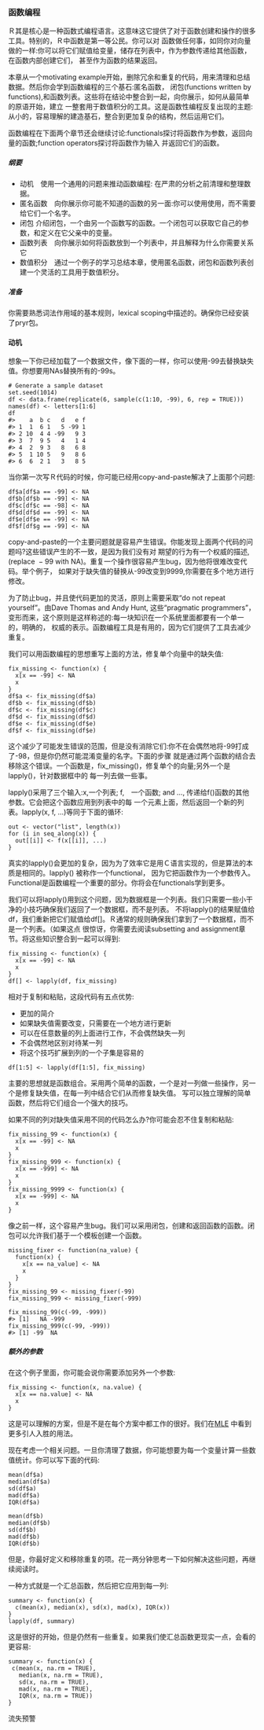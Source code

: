 ### 函数编程
Ｒ其是核心是一种函数式编程语言。这意味这它提供了对于函数创建和操作的很多工具。特别的，Ｒ中函数是第一等公民。你可以对
函数做任何事，如同你对向量做的一样:你可以将它们赋值给变量，储存在列表中，作为参数传递给其他函数，在函数内部创建它们，
甚至作为函数的结果返回。

本章从一个motivating example开始，删除冗余和重复的代码，用来清理和总结数据。然后你会学到函数编程的三个基石:匿名函数，
闭包(functions written by functions),和函数列表。这些将在结论中整合到一起，向你展示，如何从最简单的原语开始，建立
一整套用于数值积分的工具。这是函数性编程反复出现的主题:从小的，容易理解的建造基石，整合到更加复杂的结构，然后运用它们。

函数编程在下面两个章节还会继续讨论:functionals探讨将函数作为参数，返回向量的函数;function operators探讨将函数作为输入
并返回它们的函数。

##### 纲要
- 动机　使用一个通用的问题来推动函数编程: 在严肃的分析之前清理和整理数据。
- 匿名函数　向你展示你可能不知道的函数的另一面:你可以使用使用，而不需要给它们一个名字。
- 闭包 介绍闭包，一个由另一个函数写的函数。一个闭包可以获取它自己的参数，和定义在它父亲中的变量。
- 函数列表　向你展示如何将函数放到一个列表中，并且解释为什么你需要关系它
- 数值积分　通过一个例子的学习总结本章，使用匿名函数，闭包和函数列表创建一个灵活的工具用于数值积分。

##### 准备
你需要熟悉词法作用域的基本规则，lexical scoping中描述的。确保你已经安装了pryr包。

#### 动机
想象一下你已经加载了一个数据文件，像下面的一样，你可以使用-99去替换缺失值。你想要用NAs替换所有的-99s。

```
# Generate a sample dataset
set.seed(1014)
df <- data.frame(replicate(6, sample(c(1:10, -99), 6, rep = TRUE)))
names(df) <- letters[1:6]
df
#>    a  b c   d   e f
#> 1  1  6 1   5 -99 1
#> 2 10  4 4 -99   9 3
#> 3  7  9 5   4   1 4
#> 4  2  9 3   8   6 8
#> 5  1 10 5   9   8 6
#> 6  6  2 1   3   8 5
```
当你第一次写Ｒ代码的时候，你可能已经用copy-and-paste解决了上面那个问题:

```
df$a[df$a == -99] <- NA
df$b[df$b == -99] <- NA
df$c[df$c == -98] <- NA
df$d[df$d == -99] <- NA
df$e[df$e == -99] <- NA
df$f[df$g == -99] <- NA
```
copy-and-paste的一个主要问题就是容易产生错误。你能发现上面两个代码的问题吗?这些错误产生的不一致，是因为我们没有对
期望的行为有一个权威的描述,(replace  − 99 with NA)。重复一个操作很容易产生bug，因为他将很难改变代码。举个例子，
如果对于缺失值的替换从-99改变到9999,你需要在多个地方进行修改。

为了防止bug，并且使代码更加的灵活，原则上需要采取“do not repeat yourself”。由Dave Thomas and Andy Hunt, 
这些“pragmatic programmers”，变形而来，这个原则是这样称述的:每一块知识在一个系统里面都要有一个单一的，明确的，
权威的表示。函数编程工具是有用的，因为它们提供了工具去减少重复。

我们可以用函数编程的思想重写上面的方法，修复单个向量中的缺失值:

```
fix_missing <- function(x) {
  x[x == -99] <- NA
  x
}
df$a <- fix_missing(df$a)
df$b <- fix_missing(df$b)
df$c <- fix_missing(df$c)
df$d <- fix_missing(df$d)
df$e <- fix_missing(df$e)
df$f <- fix_missing(df$e)
```
这个减少了可能发生错误的范围，但是没有消除它们:你不在会偶然地将-99打成了-98，但是你仍然可能混淆变量的名字。下面的步骤
就是通过两个函数的结合去移除这个错误。一个函数是，fix_missing()，修复单个的向量;另外一个是lapply()，针对数据框中的
每一列去做一些事。

lapply()采用了三个输入:x,一个列表; f,　一个函数; and ..., 传递给f()函数的其他参数。它会把这个函数应用到列表中的每
一个元素上面，然后返回一个新的列表。lapply(x, f, ...)等同于下面的循环:

```
out <- vector("list", length(x))
for (i in seq_along(x)) {
  out[[i]] <- f(x[[i]], ...)
}
```
真实的lapply()会更加的复杂，因为为了效率它是用Ｃ语言实现的，但是算法的本质是相同的。lapply() 被称作一个functional，
因为它把函数作为一个参数传入。Functional是函数编程一个重要的部分。你将会在functionals学到更多。

我们可以将lapply()用到这个问题，因为数据框是一个列表。我们只需要一些小干净的小技巧确保我们返回了一个数据框，而不是列表。
不将lapply()的结果赋值给df，我们重新把它们赋值给df[]。Ｒ通常的规则确保我们拿到了一个数据框，而不是一个列表。（如果这点
很惊讶，你需要去阅读subsetting and assignment章节。将这些知识整合到一起可以得到:

```
fix_missing <- function(x) {
  x[x == -99] <- NA
  x
}
df[] <- lapply(df, fix_missing)
```
相对于复制和粘贴，这段代码有五点优势:
- 更加的简介
- 如果缺失值需要改变，只需要在一个地方进行更新
- 可以在任意数量的列上面进行工作，不会偶然缺失一列
- 不会偶然地区别对待某一列
- 将这个技巧扩展到列的一个子集是容易的

```
df[1:5] <- lapply(df[1:5], fix_missing)
```
主要的思想就是函数组合。采用两个简单的函数，一个是对一列做一些操作，另一个是修复缺失值，在每一列中结合它们从而修复缺失值。
写可以独立理解的简单函数，然后将它们组合一个强大的技巧。

如果不同的列对缺失值采用不同的代码怎么办?你可能会忍不住复制和粘贴:

```
fix_missing_99 <- function(x) {
  x[x == -99] <- NA
  x
}
fix_missing_999 <- function(x) {
  x[x == -999] <- NA
  x
}
fix_missing_9999 <- function(x) {
  x[x == -999] <- NA
  x
}
```
像之前一样，这个容易产生bug。我们可以采用闭包，创建和返回函数的函数。闭包可以允许我们基于一个模板创建一个函数。

```
missing_fixer <- function(na_value) {
  function(x) {
    x[x == na_value] <- NA
    x
  }
}
fix_missing_99 <- missing_fixer(-99)
fix_missing_999 <- missing_fixer(-999)

fix_missing_99(c(-99, -999))
#> [1]   NA -999
fix_missing_999(c(-99, -999))
#> [1] -99  NA
```
##### 额外的参数
在这个例子里面，你可能会说你需要添加另外一个参数:

```
fix_missing <- function(x, na.value) {
  x[x == na.value] <- NA
  x
}
```
这是可以理解的方案，但是不是在每个方案中都工作的很好。我们在[MLE](http://adv-r.had.co.nz/Functionals.html#functionals-math)
中看到更多引人入胜的用法。

现在考虑一个相关问题。一旦你清理了数据，你可能想要为每一个变量计算一些数值统计。你可以写下面的代码:

```
mean(df$a)
median(df$a)
sd(df$a)
mad(df$a)
IQR(df$a)

mean(df$b)
median(df$b)
sd(df$b)
mad(df$b)
IQR(df$b)
```
但是，你最好定义和移除重复的项。花一两分钟思考一下如何解决这些问题，再继续阅读时。

一种方式就是一个汇总函数，然后把它应用到每一列:

```
summary <- function(x) {
  c(mean(x), median(x), sd(x), mad(x), IQR(x))
}
lapply(df, summary)
```
这是很好的开始，但是仍然有一些重复。如果我们使汇总函数更现实一点，会看的更容易:

```
summary <- function(x) {
 c(mean(x, na.rm = TRUE),
   median(x, na.rm = TRUE),
   sd(x, na.rm = TRUE),
   mad(x, na.rm = TRUE),
   IQR(x, na.rm = TRUE))
}
```
流失预警










